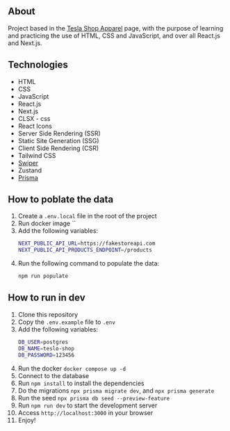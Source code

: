 ## About
Project based in the [Tesla Shop Apparel](https://shop.tesla.com/category/apparel) page, with the purpose of learning and practicing the use of HTML, CSS and JavaScript, and over all React.js and Next.js.

## Technologies
- HTML
- CSS
- JavaScript
- React.js
- Next.js
- CLSX - css
- React Icons
- Server Side Rendering (SSR)
- Static Site Generation (SSG)
- Client Side Rendering (CSR)
- Tailwind CSS
- [Swiper](https://swiperjs.com/)
- Zustand
- [Prisma](https://www.prisma.io/)

## How to poblate the data
1. Create a `.env.local` file in the root of the project
1. Run docker image ``
1. Add the following variables:
    ```bash
    NEXT_PUBLIC_API_URL=https://fakestoreapi.com
    NEXT_PUBLIC_API_PRODUCTS_ENDPOINT=/products
    ```
1. Run the following command to populate the data:
    ```bash
    npm run populate
    ```


## How to run in dev
1. Clone this repository
1. Copy the `.env.example` file to `.env`
1. Add the following variables:
    ```bash
    DB_USER=postgres
    DB_NAME=teslo-shop
    DB_PASSWORD=123456
    ```
1. Run the docker `docker compose up -d`
1. Connect to the database
1. Run `npm install` to install the dependencies
1. Do the migrations `npx prisma migrate dev`, and `npx prisma generate`
1. Run the seed `npx prisma db seed --preview-feature`
1. Run `npm run dev` to start the development server
1. Access `http://localhost:3000` in your browser
1. Enjoy!
